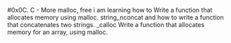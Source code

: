 #0x0C. C - More malloc, free
i am learning how to Write a function that allocates memory using malloc.
string_nconcat
and how to write a function that concatenates two strings.
_calloc
Write a function that allocates memory for an array, using malloc.
